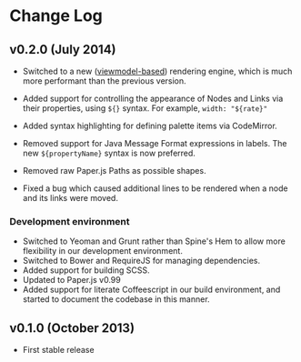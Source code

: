 # Change Log

## v0.2.0 (July 2014)
* Switched to a new ([viewmodel-based](doc/design/viewmodels.md)) rendering engine, which is much more performant than the previous version.
* Added support for controlling the appearance of Nodes and Links via their
  properties, using `${}` syntax. For example, `width: "${rate}"`
* Added syntax highlighting for defining palette items via CodeMirror.
* Removed support for Java Message Format expressions in labels. The new `${propertyName}` syntax is now preferred.
* Removed raw Paper.js Paths as possible shapes.

* Fixed a bug which caused additional lines to be rendered when a node and its links were moved.

### Development environment
* Switched to Yeoman and Grunt rather than Spine's Hem to allow more flexibility in our development environment.
* Switched to Bower and RequireJS for managing dependencies.
* Added support for building SCSS.
* Updated to Paper.js v0.99
* Added support for literate Coffeescript in our build environment, and started to document the codebase in this manner.

## v0.1.0 (October 2013)
* First stable release